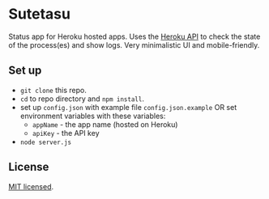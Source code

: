 Sutetasu
========

Status app for Heroku hosted apps. Uses the [Heroku API](https://api-docs.heroku.com/) to check the state of the process(es) and show logs. Very minimalistic UI and mobile-friendly.

Set up
------

- `git clone` this repo.
- `cd` to repo directory and `npm install`.
- set up `config.json` with example file `config.json.example` OR set environment variables with these variables:
  - `appName` - the app name (hosted on Heroku)
  - `apiKey` - the API key
- `node server.js`

License
-------

[MIT licensed](http://cheeaun.mit-license.org/).